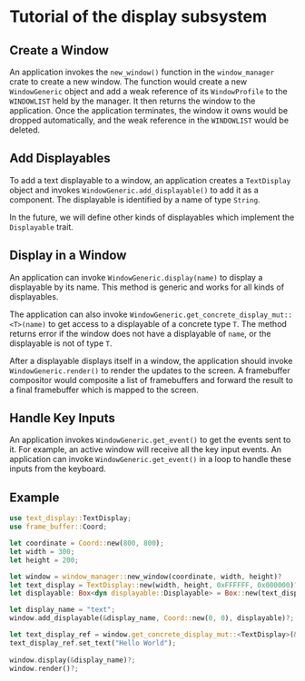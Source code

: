 # Tutorial of the display subsystem

## Create a Window

An application invokes the `new_window()` function in the `window_manager` crate to create a new window. The function would create a new `WindowGeneric` object and add a weak reference of its `WindowProfile` to the `WINDOWLIST` held by the manager. It then returns the window to the application. Once the application terminates, the window it owns would be dropped automatically, and the weak reference in the `WINDOWLIST` would be deleted.

## Add Displayables

To add a text displayable to a window, an application creates a `TextDisplay` object and invokes `WindowGeneric.add_displayable()` to add it as a component. The displayable is identified by a name of type `String`. 

In the future, we will define other kinds of displayables which implement the `Displayable` trait.

## Display in a Window

An application can invoke `WindowGeneric.display(name)` to display a displayable by its name. This method is generic and works for all kinds of displayables. 

The application can also invoke `WindowGeneric.get_concrete_display_mut::<T>(name)` to get access to a displayable of a concrete type `T`. The method returns error if the window does not have a displayable of `name`, or the displayable is not of type `T`.

After a displayable displays itself in a window, the application should invoke `WindowGeneric.render()` to render the updates to the screen. A framebuffer compositor would composite a list of framebuffers and forward the result to a final framebuffer which is mapped to the screen.

## Handle Key Inputs
An application invokes `WindowGeneric.get_event()` to get the events sent to it. For example, an active window will receive all the key input events. An application can invoke `WindowGeneric.get_event()` in a loop to handle these inputs from the keyboard.

## Example

```rust
use text_display::TextDisplay;
use frame_buffer::Coord;

let coordinate = Coord::new(800, 800);
let width = 300;
let height = 200;

let window = window_manager::new_window(coordinate, width, height)?
let text_display = TextDisplay::new(width, height, 0xFFFFFF, 0x000000)?
let displayable: Box<dyn displayable::Displayable> = Box::new(text_display);

let display_name = "text";
window.add_displayable(&display_name, Coord::new(0, 0), displayable)?;

let text_display_ref = window.get_concrete_display_mut::<TextDisplay>(&display_name)?;
text_display_ref.set_text("Hello World");
            
window.display(&display_name)?;
window.render()?;
```